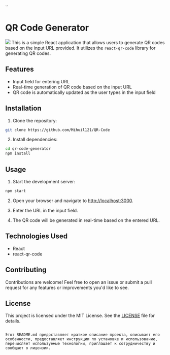 ``
# QR Code Generator
![](https://github.com/Mihuil121/QR-Code/blob/main/gif.gif)
This is a simple React application that allows users to generate QR codes based on the input URL provided. It utilizes the `react-qr-code` library for generating QR codes.

## Features

- Input field for entering URL
- Real-time generation of QR code based on the input URL
- QR code is automatically updated as the user types in the input field

## Installation

1. Clone the repository:

```bash
git clone https://github.com/Mihuil121/QR-Code
```

2. Install dependencies:

```bash
cd qr-code-generator
npm install
```

## Usage

1. Start the development server:

```bash
npm start
```

2. Open your browser and navigate to [http://localhost:3000](http://localhost:3000).

3. Enter the URL in the input field.

4. The QR code will be generated in real-time based on the entered URL.

## Technologies Used

- React
- react-qr-code

## Contributing

Contributions are welcome! Feel free to open an issue or submit a pull request for any features or improvements you'd like to see.

## License

This project is licensed under the MIT License. See the [LICENSE](LICENSE) file for details.
```

Этот README.md предоставляет краткое описание проекта, описывает его особенности, предоставляет инструкции по установке и использованию, перечисляет используемые технологии, приглашает к сотрудничеству и сообщает о лицензии.
